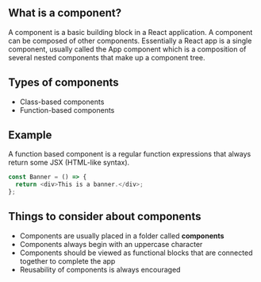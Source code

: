 ## What is a component?

A component is a basic building block in a React application. A component can be composed of other components. Essentially a React app is a single component, usually called the App component which is a composition of several nested components that make up a component tree.

## Types of components

- Class-based components
- Function-based components

## Example

A function based component is a regular function expressions that always return some JSX (HTML-like syntax).

```js
const Banner = () => {
  return <div>This is a banner.</div>;
};
```

## Things to consider about components

- Components are usually placed in a folder called **components**
- Components always begin with an uppercase character
- Components should be viewed as functional blocks that are connected together to complete the app
- Reusability of components is always encouraged
